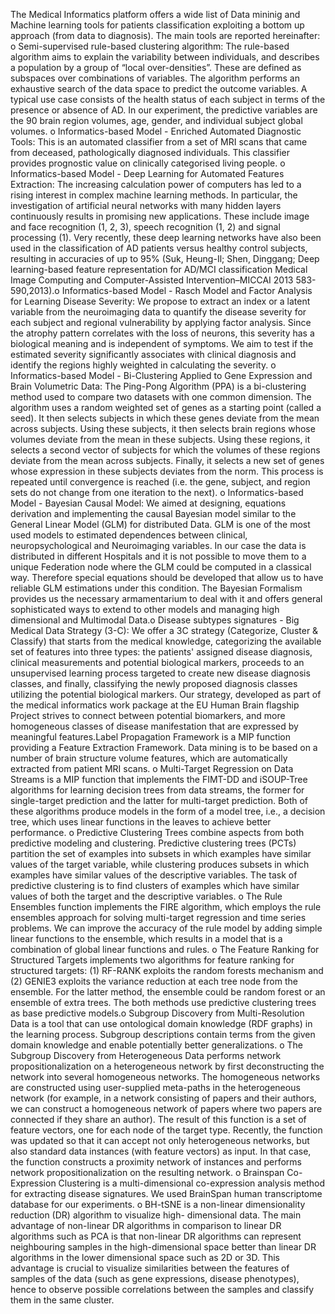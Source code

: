 The Medical Informatics platform offers a wide list of Data mininig and Machine learning
tools for patients classification exploiting a bottom up approach (from data to diagnosis).
The main tools are reported hereinafter:
o
Semi-supervised rule-based clustering algorithm:
The rule-based algorithm aims to explain the variability between individuals, and
describes a population by a group of “local over-densities”. These are defined as
subspaces over combinations of variables. The algorithm performs an exhaustive
search of the data space to predict the outcome variables. A typical use case
consists of the health status of each subject in terms of the presence or absence of
AD. In our experiment, the predictive variables are the 90 brain region volumes,
age, gender, and individual subject global volumes.
o
Informatics-based Model - Enriched Automated Diagnostic Tools:
This is an automated classifier from a set of MRI scans that came from deceased,
pathologically diagnosed individuals. This classifier provides prognostic value on
clinically categorised living people.
o
Informatics-based Model - Deep Learning for Automated Features Extraction:
The increasing calculation power of computers has led to a rising interest in
complex machine learning methods. In particular, the investigation of artificial
neural networks with many hidden layers continuously results in promising new
applications. These include image and face recognition (1, 2, 3), speech
recognition (1, 2) and signal processing (1). Very recently, these deep learning
networks have also been used in the classification of AD patients versus healthy
control subjects, resulting in accuracies of up to 95% (Suk, Heung-Il; Shen,
Dinggang; Deep learning-based feature representation for AD/MCI classification
Medical Image Computing and Computer-Assisted Intervention–MICCAI 2013 583-
590,2013).o
Informatics-based Model - Rasch Model and Factor Analysis for Learning Disease
Severity:
We propose to extract an index or a latent variable from the neuroimaging data to
quantify the disease severity for each subject and regional vulnerability by
applying factor analysis. Since the atrophy pattern correlates with the loss of
neurons, this severity has a biological meaning and is independent of symptoms.
We aim to test if the estimated severity significantly associates with clinical
diagnosis and identify the regions highly weighted in calculating the severity.
o
Informatics-based Model - Bi-Clustering Applied to Gene Expression and Brain
Volumetric Data:
The Ping-Pong Algorithm (PPA) is a bi-clustering method used to compare two
datasets with one common dimension. The algorithm uses a random weighted set
of genes as a starting point (called a seed). It then selects subjects in which these
genes deviate from the mean across subjects. Using these subjects, it then selects
brain regions whose volumes deviate from the mean in these subjects. Using these
regions, it selects a second vector of subjects for which the volumes of these
regions deviate from the mean across subjects. Finally, it selects a new set of
genes whose expression in these subjects deviates from the norm. This process is
repeated until convergence is reached (i.e. the gene, subject, and region sets do
not change from one iteration to the next).
o
Informatics-based Model - Bayesian Causal Model:
We aimed at designing, equations derivation and implementing the causal Bayesian
model similar to the General Linear Model (GLM) for distributed Data. GLM is one
of
the
most
used
models
to
estimated
dependences
between
clinical,
neuropsychological and Neuroimaging variables. In our case the data is distributed
in different Hospitals and it is not possible to move them to a unique Federation
node where the GLM could be computed in a classical way. Therefore special
equations should be developed that allow us to have reliable GLM estimations
under this condition. The Bayesian Formalism provides us the necessary
armamentarium to deal with it and offers general sophisticated ways to extend to
other models and managing high dimensional and Multimodal Data.o
Disease subtypes signatures - Big Medical Data Strategy (3-C):
We offer a 3C strategy (Categorize, Cluster & Classify) that starts from the medical
knowledge, categorizing the available set of features into three types: the patients'
assigned disease diagnosis, clinical measurements and potential biological markers,
proceeds to an unsupervised learning process targeted to create new disease
diagnosis classes, and finally, classifying the newly proposed diagnosis classes
utilizing the potential biological markers. Our strategy, developed as part of the
medical informatics work package at the EU Human Brain flagship Project strives to
connect between potential biomarkers, and more homogeneous classes of disease
manifestation that are expressed by meaningful features.Label Propagation Framework is a MIP function providing a Feature Extraction Framework.
Data mining is to be based on a number of brain structure volume features, which are
automatically extracted from patient MRI scans.
o
Multi-Target Regression on Data Streams is a MIP function that implements the
FIMT-DD and iSOUP-Tree algorithms for learning decision trees from data streams,
the former for single-target prediction and the latter for multi-target prediction.
Both of these algorithms produce models in the form of a model tree, i.e., a
decision tree, which uses linear functions in the leaves to achieve better
performance.
o
Predictive Clustering Trees combine aspects from both predictive modeling and
clustering. Predictive clustering trees (PCTs) partition the set of examples into
subsets in which examples have similar values of the target variable, while
clustering produces subsets in which examples have similar values of the
descriptive variables. The task of predictive clustering is to find clusters of
examples which have similar values of both the target and the descriptive
variables.
o
The Rule Ensembles function implements the FIRE algorithm, which employs the
rule ensembles approach for solving multi-target regression and time series
problems. We can improve the accuracy of the rule model by adding simple linear
functions to the ensemble, which results in a model that is a combination of global
linear functions and rules.
o
The Feature Ranking for Structured Targets implements two algorithms for feature
ranking for structured targets: (1) RF-RANK exploits the random forests mechanism
and (2) GENIE3 exploits the variance reduction at each tree node from the
ensemble. For the latter method, the ensemble could be random forest or an
ensemble of extra trees. The both methods use predictive clustering trees as base
predictive models.o
Subgroup Discovery from Multi-Resolution Data is a tool that can use ontological
domain knowledge (RDF graphs) in the learning process. Subgroup descriptions
contain terms from the given domain knowledge and enable potentially better
generalizations.
o
The
Subgroup
Discovery
from
Heterogeneous
Data
performs
network
propositionalization on a heterogeneous network by first deconstructing the
network into several homogeneous networks. The homogeneous networks are
constructed using user-supplied meta-paths in the heterogeneous network (for
example, in a network consisting of papers and their authors, we can construct a
homogeneous network of papers where two papers are connected if they share an
author). The result of this function is a set of feature vectors, one for each node of
the target type. Recently, the function was updated so that it can accept not only
heterogeneous networks, but also standard data instances (with feature vectors) as
input. In that case, the function constructs a proximity network of instances and
performs network propositionalization on the resulting network.
o
Brainspan Co-Expression Clustering is a multi-dimensional co-expression analysis
method for extracting disease signatures. We used BrainSpan human transcriptome
database for our experiments.
o
BH-tSNE is a non-linear dimensionality reduction (DR) algorithm to visualize high-
dimensional data. The main advantage of non-linear DR algorithms in comparison
to linear DR algorithms such as PCA is that non-linear DR algorithms can represent
neighbouring samples in the high-dimensional space better than linear DR
algorithms in the lower dimensional space such as 2D or 3D. This advantage is
crucial to visualize similarities between the features of samples of the data (such
as gene expressions, disease phenotypes), hence to observe possible correlations
between the samples and classify them in the same cluster.

